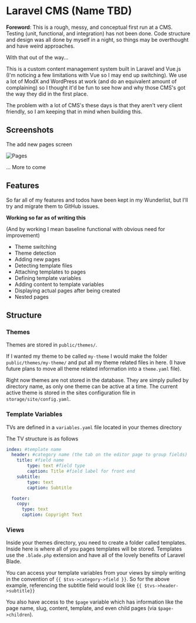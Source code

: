 # Laravel CMS (Name TBD)

**Foreword**: This is a rough, messy, and conceptual first run at a CMS. Testing (unit, functional, and integration) has not been done. Code structure and design was all done by myself in a night, so things may be overthought and have weird approaches.

With that out of the way...

This is a custom content management system built in Laravel and Vue.js (I'm noticing a few limitations with Vue so I may end up switching).
We use a lot of ModX and WordPress at work (and do an equivalent amount of complaining) so I thought it'd be fun to see how and why those CMS's got the way they did in the first place.

The problem with a lot of CMS's these days is that they aren't very client friendly, so I am keeping that in mind when building this.

## Screenshots

The add new pages screen

![Pages](http://i.imgur.com/0sueBMI.png)


... More to come

## Features

So far all of my features and todos have been kept in my Wunderlist, but I'll try and migrate them to GitHub issues.

**Working so far as of writing this**

(And by working I mean baseline functional with obvious need for improvement)

* Theme switching
* Theme detection
* Adding new pages
* Detecting template files
* Attaching templates to pages
* Defining template variables
* Adding content to template variables
* Displaying actual pages after being created
* Nested pages

## Structure

### Themes

Themes are stored in `public/themes/`.

If I wanted my theme to be called `my-theme` I would make the folder `public/themes/my-theme/` and put all my theme related files in here.
(I have future plans to move all theme related information into a `theme.yaml` file).

Right now themes are not stored in the database. They are simply pulled by directory name, as only one theme can be active at a time.
The current active theme is stored in the sites configuration file in `storage/site/config.yaml`.

### Template Variables

TVs are defined in a `variables.yaml` file located in your themes directory

The TV structure is as follows

```yaml
index: #template name
  header: #category name (the tab on the editor page to group fields)
    title: #field name
        type: text #field type
        caption: Title #field label for front end
    subtitle:
        type: text
        caption: Subtitle

  footer:
    copy:
      type: text
      caption: Copyright Text
```

### Views

Inside your themes directory, you need to create a folder called templates. Inside here is where all of you pages templates will be stored.
Templates use the `.blade.php` extension and have all of the lovely benefits of Laravel Blade.

You can access your template variables from your views by simply writing in the convention of `{{ $tvs->category->field }}`.
So for the above example, referencing the subtitle field would look like `{{ $tvs->header->subtitle}}`

You also have access to the `$page` variable which has information like the page name, slug, content, template, and even child pages (via `$page->children`).

